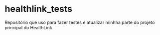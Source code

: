 # healthlink_tests
Repositório que uso para fazer testes e atualizar minhha parte do projeto principal do HealthLink
